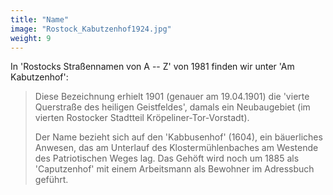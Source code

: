 ```yaml
---
title: "Name"
image: "Rostock_Kabutzenhof1924.jpg"
weight: 9
---
```


In 'Rostocks Straßennamen von A -- Z' von 1981 finden wir unter 'Am Kabutzenhof':
> Diese Bezeichnung erhielt 1901 (genauer am 19.04.1901) die 'vierte Querstraße des heiligen Geistfeldes', damals ein Neubaugebiet (im vierten Rostocker Stadtteil Kröpeliner-Tor-Vorstadt). 
>
> Der Name bezieht sich auf den 'Kabbusenhof' (1604), ein bäuerliches Anwesen, das am Unterlauf des Klostermühlenbaches am Westende des Patriotischen Weges lag. Das Gehöft wird noch um 1885 als 'Caputzenhof' mit einem Arbeitsmann als Bewohner im Adressbuch geführt. 

